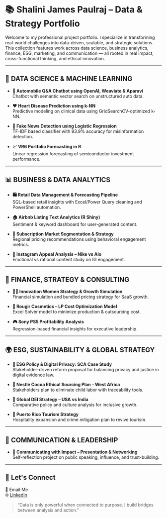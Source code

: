 # 📚 Shalini James Paulraj – Data & Strategy Portfolio

Welcome to my professional project portfolio. I specialize in transforming real-world challenges into data-driven, scalable, and strategic solutions. This collection features work across data science, business analytics, finance, ESG, marketing, and communication — all rooted in real impact, cross-functional thinking, and ethical innovation.

---

## 🔬 DATA SCIENCE & MACHINE LEARNING

- **🤖 Automobile Q&A Chatbot using OpenAI, Weaviate & Aparavi**  
  Chatbot with semantic vector search on unstructured auto data.

- **❤️ Heart Disease Prediction using k-NN**  
  Predictive modeling on clinical data using GridSearchCV-optimized k-NN.

- **📰 Fake News Detection using Logistic Regression**  
  TF-IDF based classifier with 93.9% accuracy for misinformation detection.

- **📈 VR6 Portfolio Forecasting in R**  
  Linear regression forecasting of semiconductor investment performance.

---

## 📊 BUSINESS & DATA ANALYTICS

- **🛍️ Retail Data Management & Forecasting Pipeline**  
  SQL-based retail insights with Excel/Power Query cleaning and PowerShell automation.

- **🏠 Airbnb Listing Text Analytics (R Shiny)**  
  Sentiment & keyword dashboard for user-generated content.

- **🧩 Subscription Market Segmentation & Strategy**  
  Regional pricing recommendations using behavioral engagement metrics.

- **📱 Instagram Appeal Analysis – Nike vs Alo**  
  Emotional vs rational content study on IG engagement.

---

## 💼 FINANCE, STRATEGY & CONSULTING

- **👩‍💼 Innovation Women Strategy & Growth Simulation**  
  Financial simulation and bundled pricing strategy for SaaS growth.

- **💄 Rougir Cosmetics – LP Cost Optimization Model**  
  Excel Solver model to minimize production & outsourcing cost.

- **🎮 Sony PS5 Profitability Analysis**  
  Regression-based financial insights for executive leadership.

---

## 🌍 ESG, SUSTAINABILITY & GLOBAL STRATEGY

- **📡 ESG Policy & Digital Privacy: SCA Case Study**  
  Stakeholder-driven reform proposal for balancing privacy and justice in digital evidence law.

- **🌱 Nestlé Cocoa Ethical Sourcing Plan – West Africa**  
  Stakeholders plan to eliminate child labor with traceability tools.

- **🤝 Global DEI Strategy – USA vs India**  
  Comparative policy and culture analysis for inclusive growth.

- **🌴 Puerto Rico Tourism Strategy**  
  Hospitality expansion and crime mitigation plan to revive tourism.

---

## 💬 COMMUNICATION & LEADERSHIP

- **🎤 Communicating with Impact – Presentation & Networking**  
  Self-reflection project on public speaking, influence, and trust-building.

---

## 📌 Let's Connect

📧 Email Me  
🌐 [LinkedIn](#)  

> “Data is only powerful when connected to purpose. I build bridges between analysis and action.”
